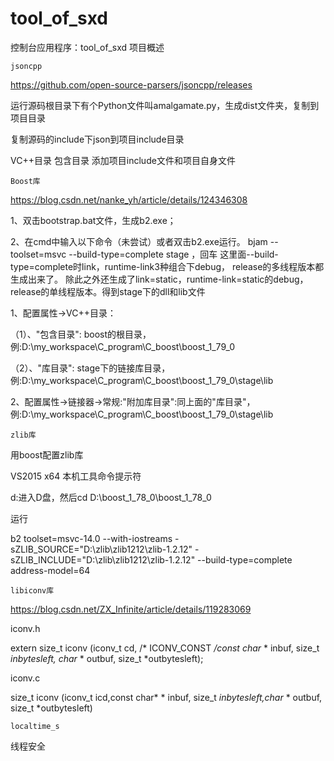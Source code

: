 # tool_of_sxd
控制台应用程序：tool_of_sxd 项目概述
 
    jsoncpp
https://github.com/open-source-parsers/jsoncpp/releases

运行源码根目录下有个Python文件叫amalgamate.py，生成dist文件夹，复制到项目目录

复制源码的include下json到项目include目录

VC++目录 包含目录 添加项目include文件和项目自身文件

    Boost库
https://blog.csdn.net/nanke_yh/article/details/124346308

1、双击bootstrap.bat文件，生成b2.exe；

2、在cmd中输入以下命令（未尝试）或者双击b2.exe运行。
bjam --toolset=msvc --build-type=complete stage ，回车
这里面--build-type=complete时link，runtime-link3种组合下debug， release的多线程版本都生成出来了。
除此之外还生成了link=static，runtime-link=static的debug， release的单线程版本。得到stage下的dll和lib文件

1、配置属性->VC++目录：

（1）、"包含目录": boost的根目录，例:D:\my_workspace\C_program\C_boost\boost_1_79_0

（2）、"库目录": stage下的链接库目录，例:D:\my_workspace\C_program\C_boost\boost_1_79_0\stage\lib

2、配置属性->链接器->常规:"附加库目录":同上面的"库目录"，例:D:\my_workspace\C_program\C_boost\boost_1_79_0\stage\lib

    zlib库
用boost配置zlib库

VS2015 x64 本机工具命令提示符

d:进入D盘，然后cd D:\boost_1_78_0\boost_1_78_0

运行

b2 toolset=msvc-14.0 --with-iostreams -sZLIB_SOURCE="D:\zlib\zlib1212\zlib-1.2.12" -sZLIB_INCLUDE="D:\zlib\zlib1212\zlib-1.2.12"  --build-type=complete address-model=64

    libiconv库
	
https://blog.csdn.net/ZX_Infinite/article/details/119283069

iconv.h

extern size_t iconv (iconv_t cd, /* ICONV_CONST */const char* * inbuf, size_t *inbytesleft, char* * outbuf, size_t *outbytesleft);

iconv.c

size_t iconv (iconv_t icd,const char* * inbuf, size_t *inbytesleft,char* * outbuf, size_t *outbytesleft)

    localtime_s
线程安全
